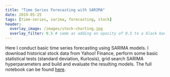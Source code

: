 ```yaml
---
title: "Time Series Forecasting with SARIMA"
date: 2019-05-25
tags: [time-series, sarima, forecasting, stock]
header:
  overlay_image: /images/stock-charting.jpg
  overlay_filter: 0.5 # same as adding an opacity of 0.5 to a black background
---
```


Here I conduct basic time series forecasting using SARIMA models. I download historical stock data from Yahoo! Finance, perform some basic statistical tests (standard deviation, Kurtosis), grid search SARIMA hyperparameters and build and evaluate the resulting models. The full notebook can be found [here](https://github.com/mkm29/DataScience/blob/master/SARIMA%20for%20Time%20Series%20Forecasting.ipynb).
